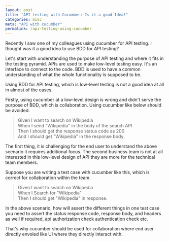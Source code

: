 ```yaml
---
layout: post
title: "API testing with Cucumber: Is it a good Idea?"
categories: misc
meta: "API with cucumber"
permalink: /api-testing-using-cucumber
---
```

Recently I saw one of my colleagues using cucumber for API testing.
I thought was it a good idea to use BDD for API testing?

Let's start with understanding the purpose of API testing and where it fits in the testing pyramid.
APIs are used to make low-level testing easy. It's an interface to connect to the code.
BDD is used to have a common understanding of what the whole functionality is supposed to be.

Using BDD for API testing, which is low-level testing is not a good idea at all in almost of the cases.

Firstly, using cucumber at a low-level design is wrong and didn't serve the purpose of BDD, which is collaboration.
Using cucumber like below should be avoided.

> Given I want to search on Wikipedia <br>
> When I send "Wikipedia" in the body of the search API <br>
> Then I should get the response status code as 200 <br>
> And I should get "Wikipedia" in the response body. <br>

The first thing, it is challenging for the end user to understand the above scenario it requires additional focus.
The second business team is not at all interested in this low-level design of API they are more for the technical team members.

Suppose you are writing a test case with cucumber like this, which is correct for collaboration within the team.

> Given I want to search on Wikipedia <br>
> When I Search for "Wikipedia" <br>
> Then I should get "Wikipedia" in response. <br>

In the above scenario, how will assert the different things in one test case you need to assert the status response code, response body, and headers as well if required, api authorization check authentication check etc.

That's why cucumber should be used for collaboration where end user directly envoled like UI where they directly interact with.
